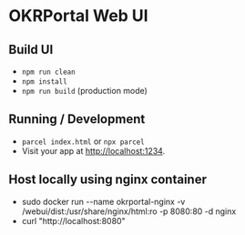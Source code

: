 # OKRPortal Web UI

## Build UI

* `npm run clean`
* `npm install`
* `npm run build` (production mode)

## Running / Development

* `parcel index.html` or `npx parcel`
* Visit your app at [http://localhost:1234](http://localhost:1234).

## Host locally using nginx container

* sudo docker run --name okrportal-nginx -v <path to repo>/webui/dist:/usr/share/nginx/html:ro -p 8080:80 -d nginx
* curl "http://localhost:8080"
